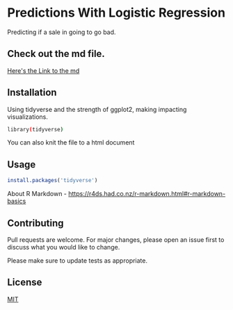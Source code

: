 # Predictions With Logistic Regression

Predicting if a sale in going to go bad.

## Check out the md file.

[Here's the Link to the md](https://github.com/abhishekmanglaa/machine-learning-classification/blob/main/machine-learning-car-data.md)

## Installation

Using tidyverse and the strength of ggplot2, making impacting visualizations.

```bash
library(tidyverse)
```
You can also knit the file to a html document

## Usage

```r
install.packages('tidyverse')
```

About R Markdown - https://r4ds.had.co.nz/r-markdown.html#r-markdown-basics


## Contributing
Pull requests are welcome. For major changes, please open an issue first to discuss what you would like to change.

Please make sure to update tests as appropriate.

## License
[MIT](https://choosealicense.com/licenses/mit/)
